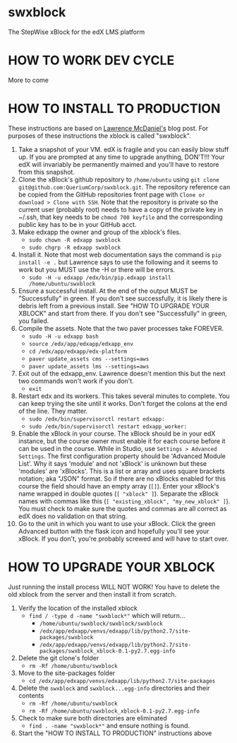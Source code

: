 # swxblock
The StepWise xBlock for the edX LMS platform

# HOW TO WORK DEV CYCLE
More to come

# HOW TO INSTALL TO PRODUCTION
These instructions are based on [Lawrence McDaniel's](https://blog.lawrencemcdaniel.com/how-to-install-an-xblock/ "How to Install and xBlock") blog post.  For purposes of these instructions the xblock is called "swxblock".
1. Take a snapshot of your VM.  edX is fragile and you can easily blow stuff up.  If you are prompted at any time to upgrade anything, DON'T!!!  Your edX will invariably be permanently maimed and you'll have to restore from this snapshot.
2. Clone the xBlock's github repository to `/home/ubuntu` using `git clone git@github.com:QueriumCorp/swxblock.git`.  The repository reference can be copied from the GitHub repositories front page with `Clone or download > Clone with SSH`.  Note that the repository is private so the current user (probably root) needs to have a copy of the private key in ~/.ssh, that key needs to be `chmod 700 keyfile` and the corresponding public key has to be in your GitHub acct.
3. Make edxapp the owner and group of the xblock's files.
   * `sudo chown -R edxapp swxblock`
   * `sudo chgrp -R edxapp swxblock`
4. Install it.  Note that most web documentation says the command is `pip install -e .` but Lawrence says to use the following and it seems to work but you MUST use the -H or there will be errors.
   * `sudo -H -u edxapp /edx/bin/pip.edxapp install /home/ubuntu/swxblock`
5. Ensure a successful install. At the end of the output MUST be "Successfully" in green.  If you don't see successfully, it is likely there is debris left from a previous install.  See "HOW TO UPGRADE YOUR XBLOCK" and start from there.  If you don't see "Successfully" in green, you failed.
6. Compile the assets.  Note that the two paver processes take FOREVER.
   * `sudo -H -u edxapp bash`
   * `source /edx/app/edxapp/edxapp_env`
   * `cd /edx/app/edxapp/edx-platform`
   * `paver update_assets cms --settings=aws`
   * `paver update_assets lms --settings=aws`
7. Exit out of the edxapp_env.  Lawrence doesn't mention this but the next two commands won't work if you don't.
   * `exit`
8. Restart edx and its workers.  This takes several minutes to complete.  You can keep trying the site until it works. Don't forget the colons at the end of the line.  They matter.
   * `sudo /edx/bin/supervisorctl restart edxapp:`
   * `sudo /edx/bin/supervisorctl restart edxapp_worker:`
9. Enable the xBlock in your course. The xBlock should be in your edX instance, but the course owner must enable it for each course before it can be used in the course.  While in Studio, use `Settings > Advanced Settings`.  The first configuration property should be 'Advanced Module List'.  Why it says 'module' and not 'xBlock' is unknown but these 'modules' are 'xBlocks'.  This is a list or array and uses square brackets notation; aka "JSON" format.  So if there are no xBlocks enabled for this course the field should have an empty array (`[]`).  Enter your xBlock's name wrapped in double quotes (`[ "xblock" ]`).  Separate the xBlock names with commas like this (`[ "existing_xblock", "my_new_xblock" ]`).  You must check to make sure the quotes and commas are all correct as edX does no validation on that string.
10. Go to the unit in which you want to use your xBlock.  Click the green Advanced button with the flask icon and hopefully you'll see your xBlock.  If you don't, you're probably screwed and will have to start over.
# HOW TO UPGRADE YOUR XBLOCK
Just running the install process WILL NOT WORK!  You have to delete the old xblock from the server and then install it from scratch.
1. Verify the location of the installed xblock
   * `find / -type d -name "swxblock*"` which will return...
      * `/home/ubuntu/swxblock/swxblock/swxblock`
      * `/edx/app/edxapp/venvs/edxapp/lib/python2.7/site-packages/swxblock`
      * `/edx/app/edxapp/venvs/edxapp/lib/python2.7/site-packages/swxblock_xblock-0.1-py2.7.egg-info`
2. Delete the git clone's folder
   * `rm -Rf /home/ubuntu/swxblock`
3. Move to the site-packages folder
   * `cd /edx/app/edxapp/venvs/edxapp/lib/python2.7/site-packages`
4. Delete the `swxblock` and `swxblock...egg-info` directories and their contents
   * `rm -Rf /home/ubuntu/swxblock`
   * `rm -Rf /home/ubuntu/swxblock_xblock-0.1-py2.7.egg-info`
5. Check to make sure both directories are eliminated
   * `find . -name "swxblock*"` and ensure nothing is found.
6. Start the "HOW TO INSTALL TO PRODUCTION" instructions above
